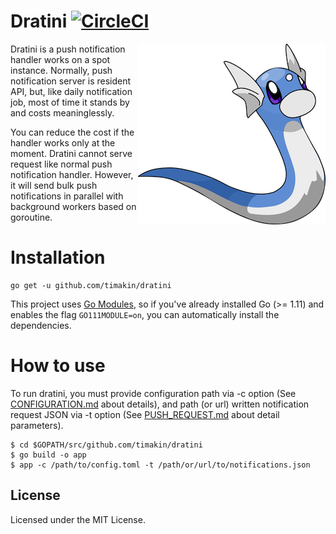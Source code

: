 Dratini [![CircleCI](https://circleci.com/gh/timakin/dratini.svg?style=svg)](https://circleci.com/gh/timakin/dratini)
====

<img src="https://github.com/timakin/dratini/blob/master/dratini.png" alt="logo" align="right"/>

Dratini is a push notification handler works on a spot instance. Normally, push notification server is resident API, but, like daily notification job, most of time it stands by and costs meaninglessly.

You can reduce the cost if the handler works only at the moment. Dratini cannot serve request like normal push notification handler. However, it will send bulk push notifications in parallel with background workers based on goroutine.

# Installation

```
go get -u github.com/timakin/dratini
```

This project uses [Go Modules](https://github.com/golang/go/wiki/Modules), so if you've already installed Go (>= 1.11) and enables the flag `GO111MODULE=on`, you can automatically install the dependencies.

# How to use

To run dratini, you must provide configuration path via -c option (See [CONFIGURATION.md](/CONFIGURATION.md) about details), and path (or url) written notification request JSON via -t option (See [PUSH_REQUEST.md](/PUSH_REQUEST.md) about detail parameters).

```
$ cd $GOPATH/src/github.com/timakin/dratini
$ go build -o app
$ app -c /path/to/config.toml -t /path/or/url/to/notifications.json
```

## License

Licensed under the MIT License.


